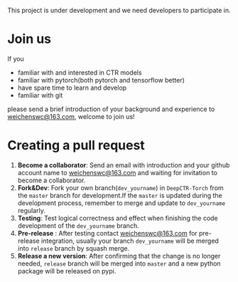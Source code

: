 This project is under development and we need developers to participate in.

# Join us

If you

- familiar with and interested in CTR models
- familiar with pytorch(both pytorch and tensorflow better)
- have spare time to learn and develop
- familiar with git

please send a brief introduction of your background and experience to weichenswc@163.com, welcome to join us!

# Creating a pull request
1. **Become a collaborator**: Send an email with introduction and your github account name to weichenswc@163.com and waiting for invitation to become a collaborator.
2. **Fork&Dev**: Fork your own branch(`dev_yourname`) in `DeepCTR-Torch` from the `master` branch for development.If the `master` is updated during the development process, remember to merge and update to `dev_yourname` regularly.
3. **Testing**: Test  logical correctness and effect when finishing the code development of the `dev_yourname` branch. 
4. **Pre-release** : After testing contact weichenswc@163.com for pre-release integration, usually your branch `dev_yourname` will be merged into `release` branch by squash merge. 
5. **Release a new version**: After confirming that the change is no longer needed, `release` branch will be merged into `master` and a new python package will be released on pypi.
